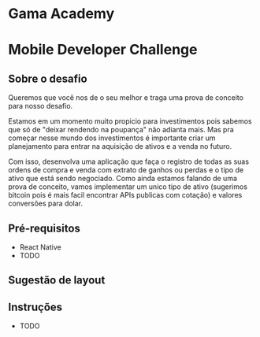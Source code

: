 # Gama Academy

# Mobile Developer Challenge

## Sobre o desafio

Queremos que você nos de o seu melhor e traga uma prova de conceito para nosso desafio.

Estamos em um momento muito propicio para investimentos pois sabemos que só
de "deixar rendendo na poupança" não adianta mais.
Mas pra começar nesse mundo dos investimentos é importante criar um planejamento
para entrar na aquisição de ativos e a venda no futuro.

Com isso, desenvolva uma aplicação que faça o registro de todas as suas ordens de compra
e venda com extrato de ganhos ou perdas e o tipo de ativo que está sendo negociado.
Como ainda estamos falando de uma prova de conceito, vamos implementar um unico tipo de
ativo (sugerimos bitcoin pois é mais facil encontrar APIs publicas com cotação)
e valores conversões para dolar.

## Pré-requisitos

- React Native
- TODO

## Sugestão de layout

## Instruções

- TODO
